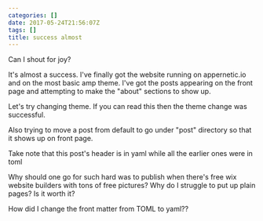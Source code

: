 ```yaml
---
categories: []
date: 2017-05-24T21:56:07Z
tags: []
title: success almost
---
```



Can I shout for joy?

It's almost a success. I've finally got the website running on appernetic.io and on the most basic amp theme. I've got the posts appearing on the front page and attempting to make the "about" sections to show up. 

Let's try changing theme. If you can read this then the theme change was successful. 

Also trying to move a post from default to go under "post" directory so that it shows up on front page. 

Take note that this post's header is in yaml while all the earlier ones were in toml

Why should one go for such hard was to publish when there's free wix website builders with tons of free pictures? Why do I struggle to put up plain pages? Is it worth it?


How did I change the front matter from TOML to yaml??
